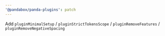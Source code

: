 ```yaml
---
'@pandabox/panda-plugins': patch
---
```


Add `pluginMinimalSetup` / `pluginStrictTokensScope` / `pluginRemoveFeatures` / `pluginRemoveNegativeSpacing`
